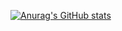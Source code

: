 
[![Anurag's GitHub stats](https://github-readme-stats.vercel.app/api?username=Ingur-5967&theme=outrun&show_icons=true)](https://github.com/anuraghazra/github-readme-stats)
